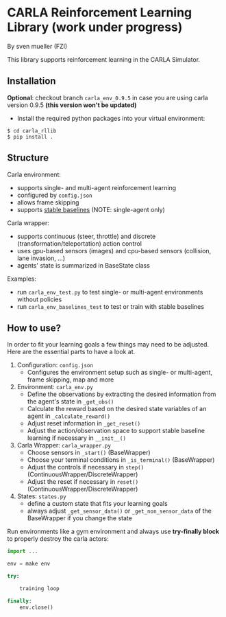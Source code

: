 # CARLA Reinforcement Learning Library (work under progress)
By sven mueller (FZI)

This library supports reinforcement learning in the CARLA Simulator.

## Installation

**Optional**: checkout branch `carla_env_0.9.5` in case you are using carla version 0.9.5 **(this version won't be updated)**

- Install the required python packages into your virtual environment:

```console
$ cd carla_rllib
$ pip install .
```

## Structure

Carla environment:

- supports single- and multi-agent reinforcement learning
- configured by `config.json`
- allows frame skipping
- supports [stable baselines](https://stable-baselines.readthedocs.io/en/master/) (NOTE: single-agent only)

Carla wrapper:

- supports continuous (steer, throttle) and discrete (transformation/teleportation) action control
- uses gpu-based sensors (images) and cpu-based sensors (collision, lane invasion, ...)
- agents' state is summarized in BaseState class

Examples:

- run `carla_env_test.py` to test single- or multi-agent environments without policies
- run `carla_env_baselines_test` to test or train with stable baselines

## How to use?

In order to fit your learning goals a few things may need to be adjusted. Here are the essential parts to have a look at.

1. Configuration: `config.json`
   - Configures the environment setup such as single- or multi-agent, frame skipping, map and more
2. Environment: `carla_env.py`
   - Define the observations by extracting the desired information from the agent's state in `_get_obs()`
   - Calculate the reward based on the desired state variables of an agent in `_calculate_reward()`
   - Adjust reset information in `_get_reset()`
   - Adjust the action/observation space to support stable baseline learning if necessary in `__init__()`
3. Carla Wrapper: `carla_wrapper.py`
   - Choose sensors in `_start()` (BaseWrapper)
   - Choose your terminal conditions in `_is_terminal()` (BaseWrapper)
   - Adjust the controls if necessary in `step()` (ContinuousWrapper/DiscreteWrapper)
   - Adjust the reset if necessary in `reset()` (ContinuousWrapper/DiscreteWrapper)
4. States: `states.py`
   - define a custom state that fits your learning goals
   - always adjust `_get_sensor_data()` or `_get_non_sensor_data` of the BaseWrapper if you change the state

Run environments like a gym environment and always use **try-finally block** to properly destroy the carla actors:

```python
import ...

env = make env

try:

    training loop

finally:
    env.close()

```

